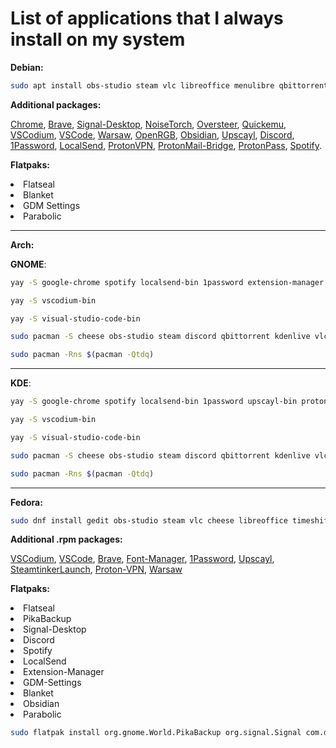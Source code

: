 # List of applications that I always install on my system

**Debian:**
```bash
sudo apt install obs-studio steam vlc libreoffice menulibre qbittorrent kdenlive wine protontricks lutris gimp gparted grub-customizer audacity geary goverlay picard piper guvcview chromium timeshift gedit nvtop shotwell gnome-shell-extension-manager hunspell-pt-br hunspell-pt-pt openjdk-17-jdk nvidia-driver-libs:i386 heif-gdk-pixbuf passwd ffmpegthumbnailer libnotify-bin nvidia-driver gamemode bluetooth bluez-cups bluez-meshd 
```
**Additional packages:**

[Chrome](https://dl.google.com/linux/direct/google-chrome-stable_current_amd64.deb), [Brave](https://brave.com/linux/), [Signal-Desktop](https://signal.org/download/linux/), [NoiseTorch](https://github.com/noisetorch/NoiseTorch?tab=readme-ov-file), [Oversteer](https://github.com/berarma/oversteer), [Quickemu](https://github.com/berarma/oversteer), [VSCodium](https://github.com/VSCodium/vscodium/releases), [VSCode](https://code.visualstudio.com/docs/?dv=linux64_deb), [Warsaw](https://cloud.gastecnologia.com.br/bb/downloads/ws/warsaw_setup64.deb), [OpenRGB](https://openrgb.org/releases/release_candidate_1.0rc1/openrgb_1.0rc1_amd64_bookworm_1fbacde.deb), [Obsidian](https://github.com/obsidianmd/obsidian-releases/releases/download/v1.6.7/obsidian_1.6.7_amd64.deb), [Upscayl](https://github.com/upscayl/upscayl/releases/download/v2.11.5/upscayl-2.11.5-linux.deb), [Discord](https://discord.com/api/download?platform=linux&format=deb), [1Password](https://downloads.1password.com/linux/debian/amd64/stable/1password-latest.deb), [LocalSend](https://github.com/localsend/localsend/releases/download/v1.15.4/LocalSend-1.15.4-linux-x86-64.deb), [ProtonVPN](https://protonvpn.com/support/official-linux-vpn-ubuntu/), [ProtonMail-Bridge](https://proton.me/mail/bridge), [ProtonPass](https://proton.me/support/set-up-proton-pass-linux),  [Spotify](https://www.spotify.com/br-en/download/linux/).

**Flatpaks:**

<li>Flatseal
<li>Blanket
<li>GDM Settings
<li>Parabolic

***
**Arch:**

**GNOME**:

```bash
yay -S google-chrome spotify localsend-bin 1password extension-manager menulibre gdm-settings upscayl-bin protontricks steamtinkerlaunch parabolic-gtk proton-vpn-gtk-app hunspell-en_gb hunspell-pt-br ttf-meslo-nerd-font-powerlevel10k warsaw-bin quickemu oversteer parsec-bin breezex-cursor-theme protonmail-bridge proton-mail-bin proton-pass-bin noisetorch-bin ttf-ms-fonts qgnomeplatform-solarized-qt5 qgnomeplatform-solarized-qt6
```

```bash
yay -S vscodium-bin
```

```bash
yay -S visual-studio-code-bin
```
```bash
sudo pacman -S cheese obs-studio steam discord qbittorrent kdenlive vlc libreoffice-fresh blanket wine timeshift gedit lutris gimp obsidian network-manager-applet grub-customizer gparted audacity geary signal-desktop goverlay picard openrgb piper chromium guvcview ffmpegthumbs ffmpegthumbnailer kimageformats qt6-imageformats nvtop shotwell
```

```bash
sudo pacman -Rns $(pacman -Qtdq)
```
***

**KDE**:

```bash
yay -S google-chrome spotify localsend-bin 1password upscayl-bin protontricks steamtinkerlaunch media-downloader spotify proton-vpn-gtk-app hunspell-en_gb hunspell-pt-br ttf-meslo-nerd-font-powerlevel10k warsaw-bin quickemu oversteer parsec-bin breezex-cursor-theme protonmail-bridge proton-mail-bin proton-pass-bin noisetorch-bin ttf-ms-fonts
```

```bash
yay -S vscodium-bin
```

```bash
yay -S visual-studio-code-bin
```

```bash
sudo pacman -S cheese obs-studio steam discord qbittorrent kdenlive vlc vorta libreoffice-fresh wine timeshift kate lutris gimp obsidian network-manager-applet grub-customizer audacity signal-desktop goverlay openrgb piper chromium okular ark gwenview spectacle kwalletmanager kalk partitionmanager guvcview-qt kfind ksystemlog elisa kmail kgeography kcolorchooser kclock ffmpegthumbs ffmpegthumbnailer kimageformats qt6-imageformats
```

```bash
sudo pacman -Rns $(pacman -Qtdq)
```

***
**Fedora:**
```bash
sudo dnf install gedit obs-studio steam vlc cheese libreoffice timeshift menulibre qbittorrent kdenlive wine protontricks lutris gimp gparted grub-customizer audacity geary goverlay picard openrgb piper guvcview chromium firefox
```

**Additional .rpm packages:**

[VSCodium](https://github.com/VSCodium/vscodium/releases/{download/1.94.2.24286/codium-1.94.2.24286-el8.x86_64.rpm), [VSCode](https://code.visualstudio.com/sha/download?build=stable&os=linux-rpm-x64), [Brave](https://brave.com/linux/), [Font-Manager](https://github.com/FontManager/font-manager), [1Password](https://support.1password.com/install-linux/#get-1password-for-linux), [Upscayl](https://github.com/upscayl/upscayl/releases/download/v2.11.5/upscayl-2.11.5-linux.rpm), [SteamtinkerLaunch](https://copr.fedorainfracloud.org/coprs/capucho/steamtinkerlaunch), [Proton-VPN](https://protonvpn.com/support/official-linux-vpn-fedora), [Warsaw](https://cloud.gastecnologia.com.br/bb/downloads/ws/warsaw_setup64.rpm)

**Flatpaks:**

<li>Flatseal
<li>PikaBackup
<li>Signal-Desktop
<li>Discord
<li>Spotify
<li>LocalSend
<li>Extension-Manager
<li>GDM-Settings
<li>Blanket
<li>Obsidian
<li>Parabolic

```bash
sudo flatpak install org.gnome.World.PikaBackup org.signal.Signal com.discordapp.Discord com.spotify.Client org.localsend.localsend_app com.mattjakeman.ExtensionManager io.github.realmazharhussain.GdmSettings com.rafaelmardojai.Blanket md.obsidian.Obsidian org.nickvision.tubeconverter
```
